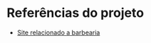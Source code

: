 # Referências do projeto
 - [Site relacionado a barbearia](https://booksy.com/pt-br/s/barbearias/478780_contagem#ba_s=seo)